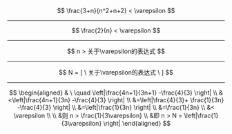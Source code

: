 $$
\frac{3+n}{n^2+n+2} < \varepsilon
$$

---

$$
\frac{2}{n} < \varepsilon
$$

---

$$
n > 关于\varepsilon的表达式
$$

---

$$
N = [ \ 关于\varepsilon的表达式 \ ]
$$

---

$$
\begin{aligned}
& \ \quad \left|\frac{4n+1}{3n+1} -\frac{4}{3} \right| \\
&<\left|\frac{4n+1}{3n} -\frac{4}{3} \right| \\
&=\left|\frac{4}{3}+ \frac{1}{3n} -\frac{4}{3} \right| \\
&=\left|\frac{1}{3n} \right| \\
&=\frac{1}{3n} \\
&< \varepsilon \\
\\
&则 n > \frac{1}{3\varepsilon} \\
&即 n > N = \left|\frac{1}{3\varepsilon} \right| 
\end{aligned}
$$